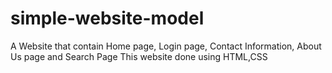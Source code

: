 # simple-website-model
A Website that contain Home page, Login page, Contact Information, About Us page and Search Page 
This website done using HTML,CSS

